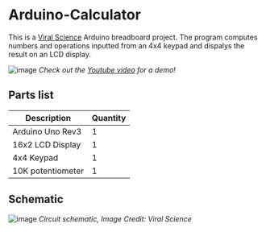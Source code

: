 # Arduino-Calculator
This is a [Viral Science](https://www.viralsciencecreativity.com/post/arduino-calculator-display) Arduino breadboard project. The program computes numbers and operations inputted from an 4x4 keypad and dispalys the result on an LCD display.

![image](https://user-images.githubusercontent.com/93152842/190874628-1954c7fa-b3cc-482e-a86b-e90a5c712c04.png)
*Check out the [Youtube video](https://youtu.be/343gODinROg) for a demo!*

## Parts list
|Description | Quantity |
|-|-|
|Arduino Uno Rev3 | 1 |
| 16x2 LCD Display | 1 |
| 4x4 Keypad | 1 |
| 10K potentiometer | 1 |

## Schematic
![image](https://user-images.githubusercontent.com/93152842/190874682-bacdb437-14e2-4d08-a116-2e0f9dddf43f.png)
*Circuit schematic, Image Credit: Viral Science*
